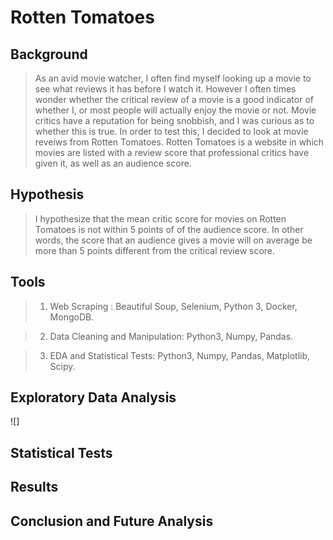 # Rotten Tomatoes


## Background

>As an avid movie watcher, I often find myself looking up a movie to see what reviews it has before I watch it. However I often times wonder whether the critical review of a movie is a good indicator of whether I, or most people will actually enjoy the movie or not. Movie critics have a reputation for being snobbish, and I was curious as to whether this is true. In order to test this, I decided to look at movie reveiws from Rotten Tomatoes. Rotten Tomatoes is a website in which movies are listed with a review score that professional critics have given it, as well as an audience score.

## Hypothesis

> I hypothesize that the mean critic score for movies on Rotten Tomatoes is not within 5 points of of the audience score. In other words, the score that an audience gives a movie will on average be more than 5 points different from the critical review score.

## Tools

>1) Web Scraping : Beautiful Soup, Selenium, Python 3, Docker, MongoDB.

>2) Data Cleaning and Manipulation: Python3, Numpy, Pandas.

>3) EDA and Statistical Tests: Python3, Numpy, Pandas, Matplotlib, Scipy.


## Exploratory Data Analysis

![]






## Statistical Tests

## Results

## Conclusion and Future Analysis
